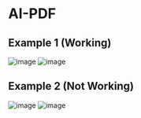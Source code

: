 # AI-PDF
## Example 1 (Working)
![image](https://github.com/naimish18/AI-PDF/assets/50772162/f065f3a9-99d4-4c58-a9fd-e38b20f534d5)
![image](https://github.com/naimish18/AI-PDF/assets/50772162/de7073d1-bb15-43f4-ace2-5cf411fdc3e3)

## Example 2 (Not Working)
![image](https://github.com/naimish18/AI-PDF/assets/50772162/6cfe48fa-a1ed-4b68-883f-4cf4448502c1)
![image](https://github.com/naimish18/AI-PDF/assets/50772162/c69c62bd-4169-456e-b894-c12fb1fe783f)

